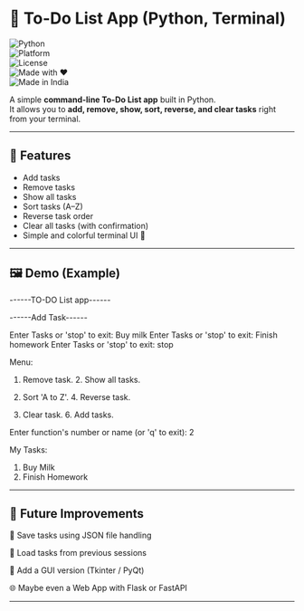 # 📝 To-Do List App (Python, Terminal)

![Python](https://img.shields.io/badge/Python-3.x-blue?logo=python)  
![Platform](https://img.shields.io/badge/Platform-Terminal-lightgrey)  
![License](https://img.shields.io/badge/License-MIT-green)  
![Made with ❤️](https://img.shields.io/badge/Made%20with-%E2%9D%A4-red)  
![Made in India](https://img.shields.io/badge/Made%20in-India-orange?logo=india)  

A simple **command-line To-Do List app** built in Python.  
It allows you to **add, remove, show, sort, reverse, and clear tasks** right from your terminal.  

---

## 🚀 Features
- Add tasks
- Remove tasks
- Show all tasks
- Sort tasks (A–Z)
- Reverse task order
- Clear all tasks (with confirmation)
- Simple and colorful terminal UI 🎨

---

## 🖼️ Demo (Example)
------TO-DO List app------

------Add Task------

Enter Tasks or 'stop' to exit: Buy milk
Enter Tasks or 'stop' to exit: Finish homework
Enter Tasks or 'stop' to exit: stop

Menu:

1. Remove task.         2. Show all tasks.

3. Sort 'A to Z'.       4. Reverse task.

5. Clear task.          6. Add tasks.

Enter function's number or name (or 'q' to exit): 2

My Tasks:
1. Buy Milk
2. Finish Homework


---

## 📌 Future Improvements

💾 Save tasks using JSON file handling

📂 Load tasks from previous sessions

🎨 Add a GUI version (Tkinter / PyQt)

🌐 Maybe even a Web App with Flask or FastAPI

---


